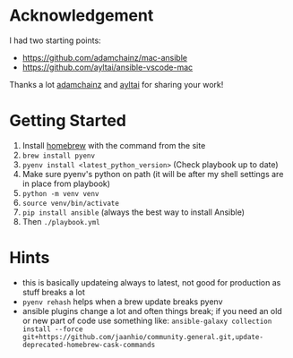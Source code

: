 Acknowledgement
===============

I had two starting points:
- https://github.com/adamchainz/mac-ansible
- https://github.com/ayltai/ansible-vscode-mac

Thanks a lot [adamchainz](https://github.com/adamchainz/mac-ansible/commits?author=adamchainz) and [ayltai](https://github.com/ayltai/ansible-vscode-mac/commits?author=ayltai) for sharing your work!


Getting Started
===============

1. Install [homebrew](http://brew.sh/) with the command from the site
2. `brew install pyenv`
3. `pyenv install <latest_python_version>` (Check playbook up to date)
4. Make sure pyenv's python on path (it will be after my shell settings are in place from playbook)
5. `python -m venv venv`
6. `source venv/bin/activate`
5. `pip install ansible` (always the best way to install Ansible)
6. Then `./playbook.yml`

Hints
=====

- this is basically updateing always to latest, not good for production as stuff breaks a lot
- `pyenv rehash` helps when a brew update breaks pyenv
- ansible plugins change a lot and often things break; if you need an old or new part of code use something like: `ansible-galaxy collection install --force git+https://github.com/jaanhio/community.general.git,update-deprecated-homebrew-cask-commands`
